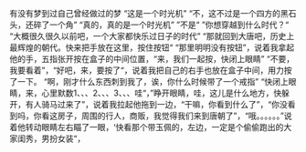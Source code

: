 有没有梦到过自己曾经做过的梦
“这是一个时光机”
“不，这不过是一个四方的黑石头，还碎了一个角”
“真的，真的是一个时光机”
”不是“
”你想穿越到什么时代？“
“大概很久很久以前吧，一个大家都快乐过日子的时代”
“那就回到大唐吧，历史上最辉煌的朝代。快来把手放在这里，按住按钮“
“那里明明没有按钮”，说着我拿起他的手，五指张开按在盒子的中间位置，“来，我们一起按，快闭上眼睛”
“不要，我要看着”，“好吧，来，要按了“，说着我把自己的右手也放在盒子中间，用力按了一下。
“啊，刚才什么东西刺到我了，诶，你什么时候带了一个戒指”
“快闭上眼睛，来，心里默数1、、、2、、、3、、、哇“，”睁开眼睛，哇，这儿是什么地方，快躲开，有人骑马过来了”，说着我拉起他拖到一边，“干嘛，你看到什么了”，“你没看到吗，你看这房子，周围的行人，商贩，我觉得我们来到唐朝了”，“哦。。。。。。”说着他转动眼睛左右瞄了一眼，‘快看那个带玉佩的，左边，一定是个偷偷跑出的大家闺秀，男扮女装“，